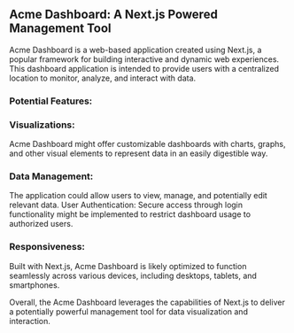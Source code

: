 ## Acme Dashboard: A Next.js Powered Management Tool


Acme Dashboard is a web-based application created using Next.js, a popular framework for building interactive and dynamic web experiences. This dashboard application is intended to provide users with a centralized location to monitor, analyze, and interact with data.

### Potential Features:

### Visualizations: 
Acme Dashboard might offer customizable dashboards with charts, graphs, and other visual elements to represent data in an easily digestible way.
### Data Management: 
The application could allow users to view, manage, and potentially edit relevant data.
User Authentication: Secure access through login functionality might be implemented to restrict dashboard usage to authorized users.
### Responsiveness: 
Built with Next.js, Acme Dashboard is likely optimized to function seamlessly across various devices, including desktops, tablets, and smartphones.

Overall, the Acme Dashboard leverages the capabilities of Next.js to deliver a potentially powerful management tool for data visualization and interaction.
